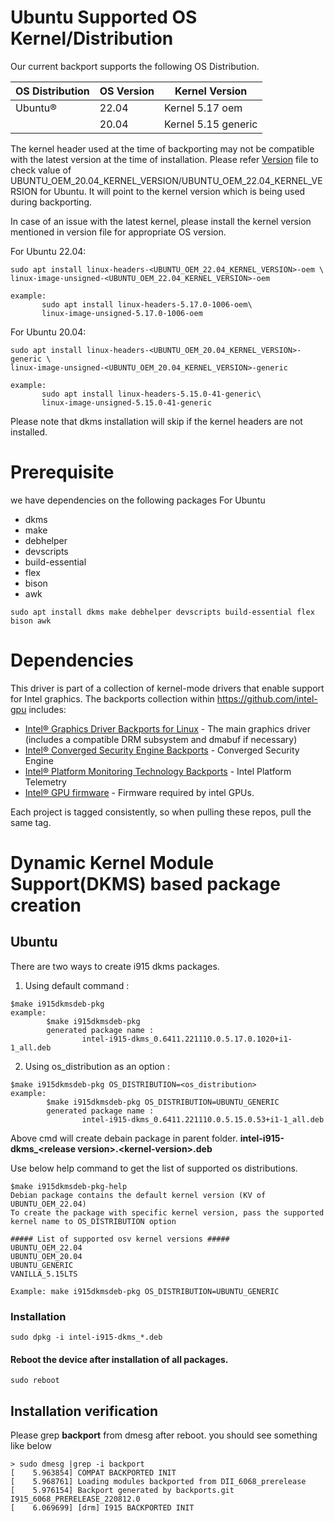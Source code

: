 
# Ubuntu Supported OS Kernel/Distribution
  Our current backport supports the following OS Distribution.


| OS Distribution | OS Version | Kernel Version  |
|---  |---  |---  |
| Ubuntu® | 22.04 | Kernel 5.17 oem |
| | 20.04 |  Kernel 5.15 generic |

  The kernel header used at the time of backporting may not be compatible with the latest version at the time of installation.
  Please refer [Version](https://github.com/intel-gpu/intel-gpu-i915-backports/blob/backport/main/versions) file to check value of UBUNTU_OEM_20.04_KERNEL_VERSION/UBUNTU_OEM_22.04_KERNEL_VERSION for Ubuntu. It will point to the kernel version which is being used during backporting.

  In case of an issue with the latest kernel, please install the kernel version mentioned in version file for appropriate OS version.

  For Ubuntu 22.04:
```
sudo apt install linux-headers-<UBUNTU_OEM_22.04_KERNEL_VERSION>-oem \
linux-image-unsigned-<UBUNTU_OEM_22.04_KERNEL_VERSION>-oem

example:
       sudo apt install linux-headers-5.17.0-1006-oem\
       linux-image-unsigned-5.17.0-1006-oem
```
  For Ubuntu 20.04:
```
sudo apt install linux-headers-<UBUNTU_OEM_20.04_KERNEL_VERSION>-generic \
linux-image-unsigned-<UBUNTU_OEM_20.04_KERNEL_VERSION>-generic

example:
       sudo apt install linux-headers-5.15.0-41-generic\
       linux-image-unsigned-5.15.0-41-generic
```

Please note that dkms installation will skip if the kernel headers are not installed.

# Prerequisite
we have dependencies on the following packages
For Ubuntu
  - dkms
  - make
  - debhelper
  - devscripts
  - build-essential
  - flex
  - bison
  - awk

```
sudo apt install dkms make debhelper devscripts build-essential flex bison awk
```

# Dependencies

This driver is part of a collection of kernel-mode drivers that enable support for Intel graphics. The backports collection within https://github.com/intel-gpu includes:

- [Intel® Graphics Driver Backports for Linux](https://github.com/intel-gpu/intel-gpu-i915-backports) - The main graphics driver (includes a compatible DRM subsystem and dmabuf if necessary)
- [Intel® Converged Security Engine Backports](https://github.com/intel-gpu/intel-gpu-cse-backports) - Converged Security Engine
- [Intel® Platform Monitoring Technology Backports](https://github.com/intel-gpu/intel-gpu-pmt-backports/) - Intel Platform Telemetry
- [Intel® GPU firmware](https://github.com/intel-gpu/intel-gpu-firmware) - Firmware required by intel GPUs.

Each project is tagged consistently, so when pulling these repos, pull the same tag.


# Dynamic Kernel Module Support(DKMS) based package creation

## Ubuntu
There are two ways to create i915 dkms packages.
1. Using default command :
```
$make i915dkmsdeb-pkg
example:
        $make i915dkmsdeb-pkg
        generated package name :
                intel-i915-dkms_0.6411.221110.0.5.17.0.1020+i1-1_all.deb
```

2. Using os_distribution as an option :
```
$make i915dkmsdeb-pkg OS_DISTRIBUTION=<os_distribution>
example:
        $make i915dkmsdeb-pkg OS_DISTRIBUTION=UBUNTU_GENERIC
        generated package name :
                intel-i915-dkms_0.6411.221110.0.5.15.0.53+i1-1_all.deb
```
Above cmd will create debain package in parent folder. **intel-i915-dkms_<**release version**>.<**kernel-version**>.deb**

Use below help command to get the list of supported os distributions.
```
$make i915dkmsdeb-pkg-help
Debian package contains the default kernel version (KV of UBUNTU_OEM_22.04)
To create the package with specific kernel version, pass the supported kernel name to OS_DISTRIBUTION option

##### List of supported osv kernel versions #####
UBUNTU_OEM_22.04
UBUNTU_OEM_20.04
UBUNTU_GENERIC
VANILLA_5.15LTS

Example: make i915dkmsdeb-pkg OS_DISTRIBUTION=UBUNTU_GENERIC

```

### Installation
```
sudo dpkg -i intel-i915-dkms_*.deb
```
#### Reboot the device after installation of all packages.
```
sudo reboot
```

## Installation verification

Please grep **backport**  from dmesg after reboot. you should see something like below
```
> sudo dmesg |grep -i backport
[    5.963854] COMPAT BACKPORTED INIT
[    5.968761] Loading modules backported from DII_6068_prerelease
[    5.976154] Backport generated by backports.git I915_6068_PRERELEASE_220812.0
[    6.069699] [drm] I915 BACKPORTED INIT
```


